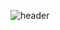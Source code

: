 ![header](https://capsule-render.vercel.app/api?type=waving&color=gradient&height=300&section=header&text=SUMMERIN&fontSize=90&strokeWidth=)
